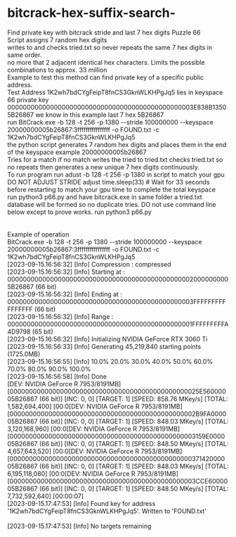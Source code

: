 # bitcrack-hex-suffix-search-
Find private key with bitcrack stride and last 7 hex digits Puzzle 66<br>
Script assigns 7 random hex digits <br>
writes to and checks tried.txt so never repeats the same 7 hex digits in same order. <br>
no more that 2 adjacent identical hex characters. Limits the possible combinations to approx. 33 million<br>
Example to test this method can find private key of a specific public address.<br>
Test Address 1K2wh7bdCYgFeipT8fnCS3GknWLKHPgJq5 lies in keyspace 66 private key 000000000000000000000000000000000000000000000003E838B13505B26867 we know in this example last 7 hex 5B26867<BR>
 run BitCrack.exe -b 128 -t 256 -p 1380 --stride 100000000 --keyspace 20000000005b26867:3ffffffffffffffff -o FOUND.txt -c 1K2wh7bdCYgFeipT8fnCS3GknWLKHPgJq5<br>
the python script generates 7 random  hex digits and places them in the end of the keyspace example 20000000005b26867<br>
Tries for a match if no match writes the tried to tried.txt checks tried.txt so no repeats then generates a new unique 7 hex digits  continuously. <br>
To run program run adust  -b 128 -t 256 -p 1380 in script to match your gpu DO NOT ADJUST STRIDE adjust time.sleep(33)  # Wait for 33 seconds before restarting to match your gpu time to complete the total keyspace<br>
run python3 p66.py and have bitcrack.exe in same folder a tried.txt database will be formed so no duplicate tries. DO not use command line below except to prove works. run python3 p66.py<br>
<br>
<br>Example of operation<br>
BitCrack.exe -b 128 -t 256 -p 1380 --stride 100000000 --keyspace 20000000005b26867:3ffffffffffffffff -o FOUND.txt -c 1K2wh7bdCYgFeipT8fnCS3GknWLKHPgJq5<br>
[2023-09-15.16:56:32] [Info] Compression : compressed<br>
[2023-09-15.16:56:32] [Info] Starting at : 0000000000000000000000000000000000000000000000020000000005B26867 (66 bit)<br>
[2023-09-15.16:56:32] [Info] Ending at   : 000000000000000000000000000000000000000000000003FFFFFFFFFFFFFFFF (66 bit)<br>
[2023-09-15.16:56:32] [Info] Range       : 000000000000000000000000000000000000000000000001FFFFFFFFFA4D9798 (65 bit)<br>
[2023-09-15.16:56:32] [Info] Initializing NVIDIA GeForce RTX 3060 Ti<br>
[2023-09-15.16:56:33] [Info] Generating 45,219,840 starting points (1725.0MB)<br>
[2023-09-15.16:56:55] [Info] 10.0%  20.0%  30.0%  40.0%  50.0%  60.0%  70.0%  80.0%  90.0%  100.0%<br>
[2023-09-15.16:56:58] [Info] Done<br>
[DEV: NVIDIA GeForce R 7953/8191MB] [0000000000000000000000000000000000000000000000025E56000005B26867 (66 bit)] [INC: 0, 0] [TARGET: 1] [SPEED: 858.76 MKey/s] [TOTAL: 1,582,694,400] [00:0[DEV: NVIDIA GeForce R 7953/8191MB] <br> [000000000000000000000000000000000000000000000002B9FA000005B26867 (66 bit)] [INC: 0, 0] [TARGET: 1] [SPEED: 848.03 MKey/s] [TOTAL: 3,120,168,960] [00:0[DEV: NVIDIA GeForce R 7953/8191MB] <br>[000000000000000000000000000000000000000000000003159E000005B26867 (66 bit)] [INC: 0, 0] [TARGET: 1] [SPEED: 848.50 MKey/s] [TOTAL: 4,657,643,520] [00:0[DEV: NVIDIA GeForce R 7953/8191MB] <br>[0000000000000000000000000000000000000000000000037142000005B26867 (66 bit)] [INC: 0, 0] [TARGET: 1] [SPEED: 848.03 MKey/s] [TOTAL: 6,195,118,080] [00:0[DEV: NVIDIA GeForce R 7953/8191MB] <br>[000000000000000000000000000000000000000000000003CCE6000005B26867 (66 bit)] [INC: 0, 0] [TARGET: 1] [SPEED: 848.50 MKey/s] [TOTAL: 7,732,592,640] [00:00:07]<br>
[2023-09-15.17:47:53] [Info] Found key for address '1K2wh7bdCYgFeipT8fnCS3GknWLKHPgJq5'. Written to 'FOUND.txt'<br>
<br>
[2023-09-15.17:47:53] [Info] No targets remaining<br>
